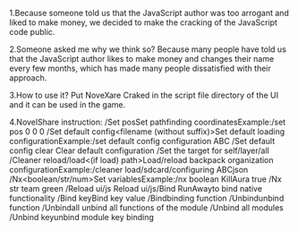1.Because someone told us that the JavaScript author was too arrogant and liked to make money, we decided to make the cracking of the JavaScript code public.

2.Someone asked me why we think so? 
Because many people have told us that the JavaScript author likes to make money and changes their name every few months, which has made many people dissatisfied with their approach.

3.How to use it? Put NoveXare Craked in the script file directory of the UI and it can be used in the game.

4.NovelShare instruction:
/Set pos<x><y><z>Set pathfinding coordinatesExample:/set pos 0 0 0
/Set default config<filename (without suffix)>Set default loading configurationExample:/set default config configuration ABC
/Set default config clear Clear default configuration
/Set the target for self/layer/all
/Cleaner reload/load<(if load) path>Load/reload backpack organization configurationExample:/cleaner load/sdcard/configuring ABCjson
/Nx<boolean/str/num><key><value>Set variablesExample:/nx boolean KillAura true
/Nx str team green
/Reload ui/js Reload ui/js/Bind RunAway<ModulaKey>to bind native functionality
/Bind key<ModulaKey>Bind key value
/Bind<ModulaKey><ModulaKey>binding function
/Unbind<ModulaKey><ModulaKey>unbind function
/Unbind<ModulaKey>all unbind all functions of the module
/Unbind all modules
/Unbind key<ModulaKey>unbind module key binding
